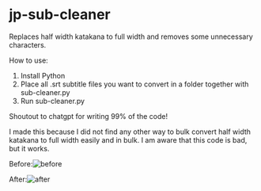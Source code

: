 # jp-sub-cleaner
Replaces half width katakana to full width and removes some unnecessary characters.

How to use:
1. Install Python
2. Place all .srt subtitle files you want to convert in a folder together with sub-cleaner.py
3. Run sub-cleaner.py

Shoutout to chatgpt for writing 99% of the code!

I made this because I did not find any other way to bulk convert half width katakana to full width easily and in bulk. I am aware that this code is bad, but it works. 


Before:![before](https://github.com/Maltesaa/jp-sub-cleaner/assets/66385422/c2c2fe7d-9b8f-4569-8714-d479080b69aa)


After:![after](https://github.com/Maltesaa/jp-sub-cleaner/assets/66385422/4015ef4f-50fd-4d7c-a1a2-1fb35de92a27)

